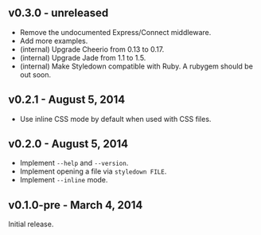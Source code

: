 ## v0.3.0 - unreleased

 * Remove the undocumented Express/Connect middleware.
 * Add more examples.
 * (internal) Upgrade Cheerio from 0.13 to 0.17.
 * (internal) Upgrade Jade from 1.1 to 1.5.
 * (internal) Make Styledown compatible with Ruby. A rubygem should be out soon.

## v0.2.1 - August 5, 2014

 * Use inline CSS mode by default when used with CSS files.

## v0.2.0 - August 5, 2014

 * Implement `--help` and `--version`.
 * Implement opening a file via `styledown FILE`.
 * Implement `--inline` mode.

## v0.1.0-pre - March 4, 2014

Initial release.
